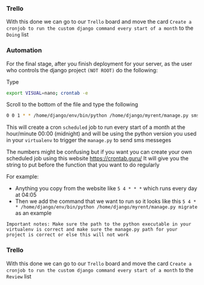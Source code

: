 ### Trello

With this done we can go to our `Trello` board and move the card `Create a cronjob to run the custom django command every start of a month` to the `Doing` list

### Automation

For the final stage, after you finish deployment for your server, as the user who controls the django project `(NOT ROOT)` do the following:

Type

```bash
export VISUAL=nano; crontab -e
```

Scroll to the bottom of the file and type the following

```bash
0 0 1 * * /home/django/env/bin/python /home/django/myrent/manage.py smser
```

This will create a cron `scheduled` job to run every start of a month at the hour/minute 00:00 (midnight) and will be using the python version you used in your `virtualenv` to trigger the `manage.py` to send sms messeges

The numbers might be confusing but if you want you can create your own scheduled job using this website https://crontab.guru/
It will give you the string to put before the function that you want to do regularly

For example:

- Anything you copy from the website like `5 4 * * *` which runs every day at 04:05
- Then we add the command that we want to run so it looks like this `5 4 * * /home/django/env/bin/python /home/django/myrent/manage.py migrate` as an example

`Important notes: Make sure the path to the python executable in your virtualenv is correct and make sure the manage.py path for your project is correct or else this will not work`

### Trello

With this done we can go to our `Trello` board and move the card `Create a cronjob to run the custom django command every start of a month` to the `Review` list
